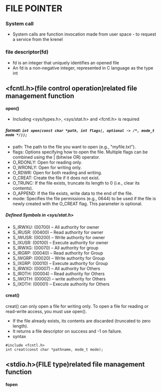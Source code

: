 # FILE POINTER

### System call
- System calls are function invocation made from user space - to request a service from the krenel

### file descriptor(fd)
- fd is an integer that uniquely identifies an opened file
- An fd is a non-negative integer, represented in C language as the type int

## <fcntl.h>(file control operation)related file management function
#### open()
- Including <sys/types.h>, <sys/stat.h> and <fcntl.h> is required
##### format: ```int open(const char *path, int flags(, optional -> /*, mode_t mode */));```
- path: The path to the file you want to open (e.g., "myfile.txt").
- flags: Options specifying how to open the file. Multiple flags can be combined using the | (bitwise OR) operator.
- O_RDONLY: Open for reading only.
- O_WRONLY: Open for writing only.
- O_RDWR: Open for both reading and writing.
- O_CREAT: Create the file if it does not exist.
- O_TRUNC: If the file exists, truncate its length to 0 (i.e., clear its contents).
- O_APPEND: If the file exists, write data to the end of the file.
- mode: Specifies the file permissions (e.g., 0644) to be used if the file is newly created with the O_CREAT flag. This parameter is optional.

##### Defined Symbols in <sys/stat.h>
- S_IRWXU: (00700) – All authority for owner
- S_IRUSR: (00400) – Read authority for owner
- S_IWUSR: (00200) – Write authority for owner
- S_IXUSR: (00100) – Execute authority for owner
- S_IRWXG: (00070) – All authority for group
- S_IRGRP: (00040) – Read authority for Group
- S_IWGRP: (00020) – Write authority for Group
- S_IXGRP: (00010) – Execute authority for Group
- S_IRWXO: (00007) – All authority for Others
- S_IROTH: (00004) – Read authority for Others
- S_IWOTH: (00002) – write authority for Others
- S_IXOTH: (00001) – Execute authority for Others

#### creat()
creat() can only open a file for writing only. To open a file for reading or read-write access, you must use open().
- If the file already exists, its contents are discarded (truncated to zero length).
- It returns a file descriptor on success and -1 on failure.
- syntax
```
#include <fcntl.h>
int creat(const char *pathname, mode_t mode);
```


## <stdio.h>(FILE type)related file management function
#### fopen
